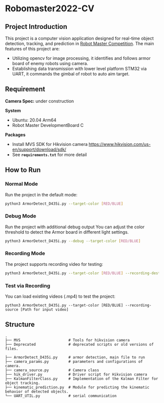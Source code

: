 # Robomaster2022-CV

## **Project Introduction**

This project is a computer vision application designed for real-time object detection, tracking, and prediction in [Robot Master Competition](https://www.robomaster.com/en-US). The main features of this project are:

- Utilizing opencv for image processing, it identifies and follows armor board of enemy robots using camera.
- Establishing data transmission with lower level platform STM32 via UART, it commands the gimbal of robot to auto aim target.

## **Requirement**

**Camera Spec:**
under construction

**System**

- Ubuntu: 20.04 Arm64
- Robot Master DevelopmentBoard C

**Packages**
- Install MVS SDK for Hikvision camera
https://www.hikvision.com/us-en/support/download/sdk/
- See **`requirements.txt`** for more detail

## **How to Run**

### **Normal Mode**

Run the project in the default mode:

```bash
python3 ArmorDetect_D435i.py --target-color [RED/BLUE]
```

### **Debug Mode**

Run the project with additional debug output
You can adjust the color threshold to detect the Armor board in different light settings. 

```bash
python3 ArmorDetect_D435i.py --debug --target-color [RED/BLUE]
```

### **Recording Mode**

The project supports recording video for testing:

```bash
python3 ArmorDetect_D435i.py --target-color [RED/BLUE] --recording-dest [Path for output video] 
```

### Test via Recording

You can load existing videos (.mp4) to test the project:

```
python3 ArmorDetect_D435i.py --target-color [RED/BLUE] --recording-source [Path for input video]
```

## **Structure**

```
.
├── MVS                      # Tools for hikvision camera 
├── Deprecated               # deprecated scripts or old versions of files.

├── ArmorDetect_D435i.py     # armor detection, main file to run 
├── camera_params.py         # parameters and configurations of camera.
├── camera_source.py         # Camera class
├── hik_driver.py            # Driver script for Hikvision camera
├── KalmanFilterClass.py     # Implementation of the Kalman Filter for object tracking.
├── kinematic_prediction.py  # Module for predicting the kinematic behavior of detected objects.
└── UART_UTIL.py             # serial communication
```
